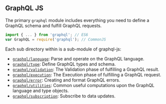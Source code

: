 GraphQL JS
----------

The primary `graphql` module includes everything you need to define a GraphQL
schema and fulfill GraphQL requests.

```js
import { ... } from 'graphql'; // ES6
var GraphQL = require('graphql'); // CommonJS
```

Each sub directory within is a sub-module of graphql-js:

* [`graphql/language`](src/language/README.md): Parse and operate on the
  GraphQL language.
* [`graphql/type`](src/type/README.md): Define GraphQL types and schema.
* [`graphql/validation`](src/validation/README.md): The Validation phase of
  fulfilling a GraphQL result.
* [`graphql/execution`](src/execution/README.md): The Execution phase of
  fulfilling a GraphQL request.
* [`graphql/error`](src/error/README.md): Creating and format GraphQL errors.
* [`graphql/utilities`](src/utilities/README.md): Common useful computations
  upon the GraphQL language and type objects.
* [`graphql/subscription`](src/subscription/README.md): Subscribe to data
  updates.
